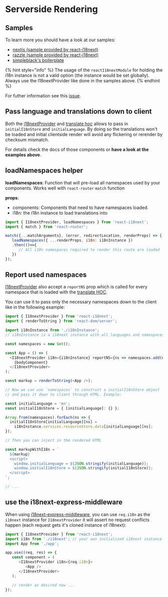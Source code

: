 # Serverside Rendering

## Samples

To learn more you should have a look at our samples:

* [nextjs \(sample provided by react-i18next\)](https://github.com/i18next/react-i18next/tree/master/example/nextjs)
* [razzle \(sample provided by react-i18next\)](https://github.com/i18next/react-i18next/tree/master/example/razzle-ssr)
* [simpleblack's boilerplate](https://github.com/simpleblack/react-redux-universal-hot-example)

{% hint style="info" %}
The usage of the `reactI18nextModule` for holding the i18n instance is not a valid option \(the instance would be set globally\). Always use the I18nextProvider like done in the samples above.
{% endhint %}

For futher information see this [issue](https://github.com/i18next/react-i18next/issues/375).

## Pass language and translations down to client

Both the [i18nextProvider](../components/i18nextprovider.md) and [translate hoc](../components/translate-hoc.md) allows to pass in `initialI18nStore` and `initialLanguage`. By doing so the translations won't be loaded and initial clientside render will avoid any flickering or rerender by checksum mismatch.

For details check the docs of those components or **have a look at the examples above**.

## loadNamespaces helper

**loadNamespaces**: Function that will pre-load all namespaces used by your components. Works well with `react-router` `match` function

**props**:

* components: Components that need to have namespaces loaded.
* i18n: the i18n instance to load translations into

```javascript
import { I18nextProvider, loadNamespaces } from 'react-i18next';
import { match } from 'react-router';

match({...matchArguments}, (error, redirectLocation, renderProps) => {
   loadNamespaces({ ...renderProps, i18n: i18nInstance })
   .then(()=>{
      // All i18n namespaces required to render this route are loaded
   })
});
```

## Report used namespaces

[I18nextProvider](../components/i18nextprovider.md) also accept a `reportNS` prop which is called for every namespace that is loaded with the [translate HOC](../components/translate-hoc.md).

You can use it to pass only the necessary namespaces down to the client like in the following example:

```javascript
import { I18nextProvider } from 'react-i18next';
import { renderToString } from 'react-dom/server';

import i18nInstance from './i18nInstance';
// i18nInstance is a i18next instance with all languages and namespaces preloaded

const namespaces = new Set();

const App = () => (
  <I18nextProvider i18n={i18nInstance} reportNS={ns => namespaces.add(ns)}>
    {bodyComponent}
  </I18nextProvider>
);

const markup = renderToString(<App />);

// Now we can use `namespaces` to construct a initialI18nStore object
// and pass it down to client through HTML. Example:

const initialLanguage = 'en';
const initialI18nStore = { [initialLanguage]: {} };

Array.from(namespaces).forEach(ns => {
  initialI18nStore[initialLanguage][ns] =
    i18nInstance.services.resourceStore.data[initialLanguage][ns];
});

// Then you can inject in the rendered HTML

const markupWithI18n = `
  ${markup}
  <script>
    window.initialLanguage = ${JSON.stringify(initialLanguage)};
    window.initialI18nStore = ${JSON.stringify(initialI18nStore)};
  </script>
`;

// ...
```

## use the i18next-express-middleware

When using [i18next-express-middleware](https://github.com/i18next/i18next-express-middleware), you can use `req.i18n` as the `i18next` instance for `I18nextProvider` it will assert no request conflicts happen \(each request gets it's cloned instance of i18next\):

```javascript
import { I18nextProvider } from 'react-i18next';
import i18n from './i18next'; // your own initialized i18next instance
import App from './app';

app.use((req, res) => {
   const component = (
      <I18nextProvider i18n={req.i18n}>
         <App />
      </I18nextProvider>
   );

   // render as desired now ...
});
```

